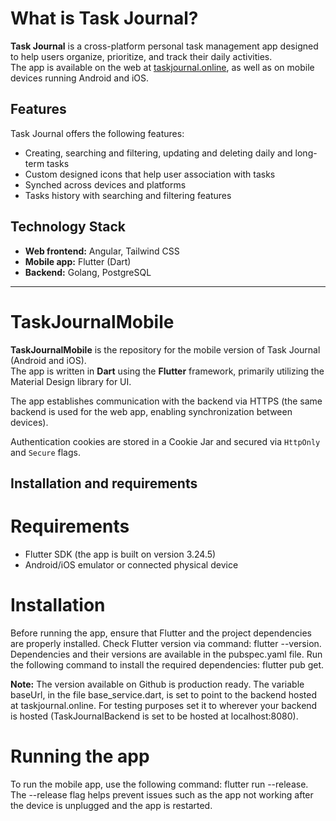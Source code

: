 # What is Task Journal?

**Task Journal** is a cross-platform personal task management app designed to help users organize, prioritize, and track their daily activities.  
The app is available on the web at [taskjournal.online](https://taskjournal.online), as well as on mobile devices running Android and iOS.

## Features

Task Journal offers the following features:

- Creating, searching and filtering, updating and deleting daily and long-term tasks  
- Custom designed icons that help user association with tasks  
- Synched across devices and platforms  
- Tasks history with searching and filtering features

## Technology Stack

- **Web frontend:** Angular, Tailwind CSS  
- **Mobile app:** Flutter (Dart)  
- **Backend:** Golang, PostgreSQL

---

# TaskJournalMobile

**TaskJournalMobile** is the repository for the mobile version of Task Journal (Android and iOS).  
The app is written in **Dart** using the **Flutter** framework, primarily utilizing the Material Design library for UI.

The app establishes communication with the backend via HTTPS (the same backend is used for the web app, enabling synchronization between devices).

Authentication cookies are stored in a Cookie Jar and secured via `HttpOnly` and `Secure` flags.

## Installation and requirements

# Requirements
- Flutter SDK (the app is built on version 3.24.5)
- Android/iOS emulator or connected physical device

# Installation
Before running the app, ensure that Flutter and the project dependencies are properly installed.
Check Flutter version via command: flutter --version.
Dependencies and their versions are available in the pubspec.yaml file. Run the following command to install the required dependencies: flutter pub get.

**Note:** The version available on Github is production ready. The variable baseUrl, in the file base_service.dart, is set to point to the backend hosted at taskjournal.online.
For testing purposes set it to wherever your backend is hosted (TaskJournalBackend is set to be hosted at localhost:8080).

# Running the app

To run the mobile app, use the following command: flutter run --release. The --release flag helps prevent issues such as the app not working after the device is unplugged and the app is restarted.
